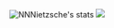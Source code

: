 ![NNNietzsche's stats](https://github-readme-stats.vercel.app/api?username=sorekaraa&show_icons=true&theme=tokyonight&count_private=true)
![](https://komarev.com/ghpvc/?username=NNNietzschelabel=PROFILE+VIEWS)
